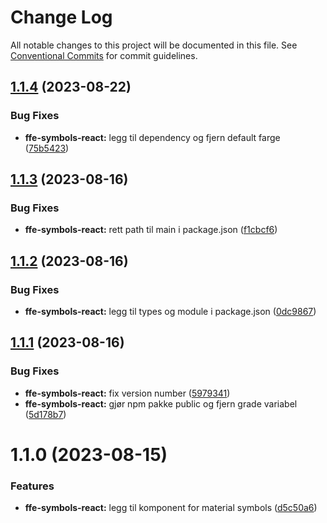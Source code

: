 # Change Log

All notable changes to this project will be documented in this file.
See [Conventional Commits](https://conventionalcommits.org) for commit guidelines.

## [1.1.4](https://github.com/SpareBank1/designsystem/compare/@sb1/ffe-symbols-react@1.1.3...@sb1/ffe-symbols-react@1.1.4) (2023-08-22)

### Bug Fixes

-   **ffe-symbols-react:** legg til dependency og fjern default farge ([75b5423](https://github.com/SpareBank1/designsystem/commit/75b5423a6d6df5dc12107c6b0c85449b226980af))

## [1.1.3](https://github.com/SpareBank1/designsystem/compare/@sb1/ffe-symbols-react@1.1.2...@sb1/ffe-symbols-react@1.1.3) (2023-08-16)

### Bug Fixes

-   **ffe-symbols-react:** rett path til main i package.json ([f1cbcf6](https://github.com/SpareBank1/designsystem/commit/f1cbcf65866fa9a73ede4ee5b5194213dd816663))

## [1.1.2](https://github.com/SpareBank1/designsystem/compare/@sb1/ffe-symbols-react@1.1.1...@sb1/ffe-symbols-react@1.1.2) (2023-08-16)

### Bug Fixes

-   **ffe-symbols-react:** legg til types og module i package.json ([0dc9867](https://github.com/SpareBank1/designsystem/commit/0dc9867bfc9c87402713b441bf7e0a8c6f69ce92))

## [1.1.1](https://github.com/SpareBank1/designsystem/compare/@sb1/ffe-symbols-react@1.1.0...@sb1/ffe-symbols-react@1.1.1) (2023-08-16)

### Bug Fixes

-   **ffe-symbols-react:** fix version number ([5979341](https://github.com/SpareBank1/designsystem/commit/5979341fb9aa3c2d58403025dfb03696c8e34d88))
-   **ffe-symbols-react:** gjør npm pakke public og fjern grade variabel ([5d178b7](https://github.com/SpareBank1/designsystem/commit/5d178b7aedcd70724dad2301c259cdfa36c75d76))

# 1.1.0 (2023-08-15)

### Features

-   **ffe-symbols-react:** legg til komponent for material symbols ([d5c50a6](https://github.com/SpareBank1/designsystem/commit/d5c50a60ee855394f1441ed7b649b459955a2641))
